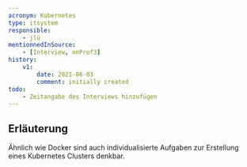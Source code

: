 ```yaml
---
acronym: Kubernetes
type: itsystem
responsible:
    - jlü
mentionnedInSource: 
    - [Interview, nnProf3]
history:
    v1:
        date: 2021-06-03
        comment: initially created
todo:
    - Zeitangabe des Interviews hinzufügen
---
```

## Erläuterung
Ähnlich wie Docker sind auch individualisierte Aufgaben zur Erstellung eines 
Kubernetes Clusters denkbar.



